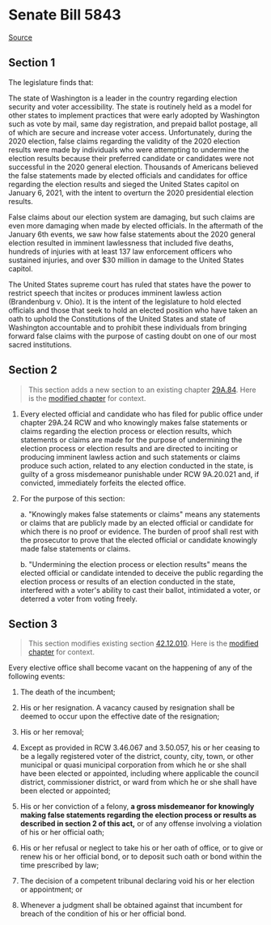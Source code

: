 # Senate Bill 5843

[Source](http://lawfilesext.leg.wa.gov/biennium/2021-22/Xml/Bills/Senate%20Bills/5843.xml)
## Section 1
The legislature finds that:

The state of Washington is a leader in the country regarding election security and voter accessibility. The state is routinely held as a model for other states to implement practices that were early adopted by Washington such as vote by mail, same day registration, and prepaid ballot postage, all of which are secure and increase voter access. Unfortunately, during the 2020 election, false claims regarding the validity of the 2020 election results were made by individuals who were attempting to undermine the election results because their preferred candidate or candidates were not successful in the 2020 general election. Thousands of Americans believed the false statements made by elected officials and candidates for office regarding the election results and sieged the United States capitol on January 6, 2021, with the intent to overturn the 2020 presidential election results.

False claims about our election system are damaging, but such claims are even more damaging when made by elected officials. In the aftermath of the January 6th events, we saw how false statements about the 2020 general election resulted in imminent lawlessness that included five deaths, hundreds of injuries with at least 137 law enforcement officers who sustained injuries, and over $30 million in damage to the United States capitol.

The United States supreme court has ruled that states have the power to restrict speech that incites or produces imminent lawless action (Brandenburg v. Ohio). It is the intent of the legislature to hold elected officials and those that seek to hold an elected position who have taken an oath to uphold the Constitutions of the United States and state of Washington accountable and to prohibit these individuals from bringing forward false claims with the purpose of casting doubt on one of our most sacred institutions.


## Section 2
> This section adds a new section to an existing chapter [29A.84](/rcw/29A_elections/29A.84_crimes_and_penalties.md). Here is the [modified chapter](rcw/29A_elections/29A.84_crimes_and_penalties.md) for context.

1. Every elected official and candidate who has filed for public office under chapter 29A.24 RCW and who knowingly makes false statements or claims regarding the election process or election results, which statements or claims are made for the purpose of undermining the election process or election results and are directed to inciting or producing imminent lawless action and such statements or claims produce such action, related to any election conducted in the state, is guilty of a gross misdemeanor punishable under RCW 9A.20.021 and, if convicted, immediately forfeits the elected office.

2. For the purpose of this section:

    a. "Knowingly makes false statements or claims" means any statements or claims that are publicly made by an elected official or candidate for which there is no proof or evidence. The burden of proof shall rest with the prosecutor to prove that the elected official or candidate knowingly made false statements or claims.

    b. "Undermining the election process or election results" means the elected official or candidate intended to deceive the public regarding the election process or results of an election conducted in the state, interfered with a voter's ability to cast their ballot, intimidated a voter, or deterred a voter from voting freely.


## Section 3
> This section modifies existing section [42.12.010](/rcw/42_public_officers_and_agencies/42.12_vacancies.md). Here is the [modified chapter](rcw/42_public_officers_and_agencies/42.12_vacancies.md) for context.

Every elective office shall become vacant on the happening of any of the following events:

1. The death of the incumbent;

2. His or her resignation. A vacancy caused by resignation shall be deemed to occur upon the effective date of the resignation;

3. His or her removal;

4. Except as provided in RCW 3.46.067 and 3.50.057, his or her ceasing to be a legally registered voter of the district, county, city, town, or other municipal or quasi municipal corporation from which he or she shall have been elected or appointed, including where applicable the council district, commissioner district, or ward from which he or she shall have been elected or appointed;

5. His or her conviction of a felony, **a gross misdemeanor for knowingly making false statements regarding the election process or results as described in section 2 of this act,** or of any offense involving a violation of his or her official oath;

6. His or her refusal or neglect to take his or her oath of office, or to give or renew his or her official bond, or to deposit such oath or bond within the time prescribed by law;

7. The decision of a competent tribunal declaring void his or her election or appointment; or

8. Whenever a judgment shall be obtained against that incumbent for breach of the condition of his or her official bond.

